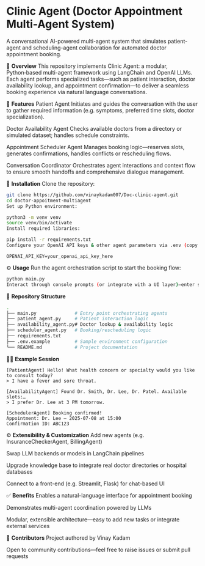 # Clinic Agent (Doctor Appointment Multi-Agent System)
A conversational AI-powered multi-agent system that simulates patient-agent and scheduling-agent collaboration for automated doctor appointment booking.

🔗 **Overview**
This repository implements Clinic Agent: a modular, Python‑based multi-agent framework using LangChain and OpenAI LLMs. Each agent performs specialized tasks—such as patient interaction, doctor availability lookup, and appointment confirmation—to deliver a seamless booking experience via natural language conversations.

🧭 **Features**
Patient Agent
Initiates and guides the conversation with the user to gather required information (e.g. symptoms, preferred time slots, doctor specialization).

Doctor Availability Agent
Checks available doctors from a directory or simulated dataset; handles schedule constraints.

Appointment Scheduler Agent
Manages booking logic—reserves slots, generates confirmations, handles conflicts or rescheduling flows.

Conversation Coordinator
Orchestrates agent interactions and context flow to ensure smooth handoffs and comprehensive dialogue management.

🚀 **Installation**
Clone the repository:

```bash
git clone https://github.com/vinaykadam007/Doc-clinic-agent.git
cd doctor-appoitment-multiagent
Set up Python environment:
```

```bash
python3 -m venv venv
source venv/bin/activate
Install required libraries:
```

```bash
pip install -r requirements.txt
Configure your OpenAI API keys & other agent parameters via .env (copy from .env.example):
```

```text
OPENAI_API_KEY=your_openai_api_key_here
```

⚙️ **Usage**
Run the agent orchestration script to start the booking flow:

```bash
python main.py
Interact through console prompts (or integrate with a UI layer)—enter symptoms, view suggested doctors and slots, confirm appointment, receive confirmation output.
```

📂 **Repository Structure**
```bash
.
├── main.py              # Entry point orchestrating agents
├── patient_agent.py     # Patient interaction logic
├── availability_agent.py# Doctor lookup & availability logic
├── scheduler_agent.py   # Booking/rescheduling logic
├── requirements.txt
├── .env.example         # Sample environment configuration
└── README.md            # Project documentation
```

🧑‍💻 **Example Session**
```less
[PatientAgent] Hello! What health concern or specialty would you like to consult today?
> I have a fever and sore throat.

[AvailabilityAgent] Found Dr. Smith, Dr. Lee, Dr. Patel. Available slots:…
> I prefer Dr. Lee at 3 PM tomorrow.

[SchedulerAgent] Booking confirmed!  
Appointment: Dr. Lee — 2025‑07‑08 at 15:00  
Confirmation ID: ABC123
```

⚙️ **Extensibility & Customization**
Add new agents (e.g. InsuranceCheckerAgent, BillingAgent)

Swap LLM backends or models in LangChain pipelines

Upgrade knowledge base to integrate real doctor directories or hospital databases

Connect to a front-end (e.g. Streamlit, Flask) for chat-based UI

✅ **Benefits**
Enables a natural-language interface for appointment booking

Demonstrates multi-agent coordination powered by LLMs

Modular, extensible architecture—easy to add new tasks or integrate external services

👥 **Contributors**
Project authored by Vinay Kadam

Open to community contributions—feel free to raise issues or submit pull requests
